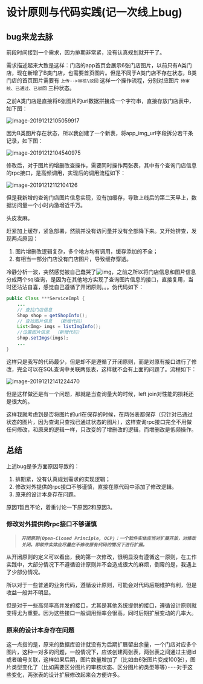 # 设计原则与代码实践(记一次线上bug)

## bug来龙去脉

前段时间接到一个需求，因为排期非常紧，没有认真规划就开干了。

需求描述起来大致是这样：门店的app首页会展示6张门店图片，以前只有A类门店，现在新增了B类门店，也需要首页图片。但是不同于A类门店不存在状态，B类门店的首页图片需要有  `上传-->审核\驳回` 这样一个操作流程，分别对应图片 `待审核、已通过、已驳回` 三种状态。

之前A类门店是直接将6张图片的url数据拼接成一个字符串，直接存放门店表中，如下图：

![image-20191212105059917](D:%5CF%5C%E5%B7%A5%E4%BD%9C%5Cimage-20191212105059917.png)

因为B类图片存在状态，所以我创建了一个新表，将app_img_url字段拆分若干条记录，如下图：

![image-20191212104540975](D:%5CF%5C%E5%B7%A5%E4%BD%9C%5Cimage-20191212104540975.png)

修改后，对于图片的增删改查操作，需要同时操作两张表，其中有个查询门店信息的rpc接口，是高频调用，实现后的调用流程如下：

![image-20191212112104126](D:%5CF%5C%E5%B7%A5%E4%BD%9C%5Cimage-20191212112104126.png)

但是我新增的查询门店图片信息实现，没有加缓存，导致上线后的第二天早上，数据访问量一个小时内激增近千万。

头皮发麻。

赶紧加上缓存，紧急部署，然鹅并没有访问量并没有全部降下来。又开始排查，发现两点原因：

1. 图片增删改逻辑复杂，多个地方均有调用，缓存添加的不全；
2. 有相当一部分门店没有门店图片，导致缓存穿透。

冷静分析一波，突然感觉被自己蠢哭了![img](D:%5CF%5C%E5%B7%A5%E4%BD%9C%5C19CE30EF.png)，之前之所以将门店信息和图片信息分成两个sql查询，是因为在其他地方实现了查询图片信息的接口，直接复用，当时还沾沾自喜，感觉自己遵循了开闭原则。。。伪代码如下：

``` java
public Class ***ServiceImpl {
    ...
    // 查找门店信息
	Shop shop = getShopInfo();
	// 查找图片信息  （新增代码）
	List<Img> imgs = listImgInfo();
	//设置图片信息  （新增代码）
	shop.setImgs(imgs);
    ...
}
```

这样只是我写的代码最少，但是却不是遵循了开闭原则，而是对原有接口进行了修改，完全可以在SQL查询中关联两张表，这样就不会有上面的问题了。流程如下：

![image-20191212141224470](D:%5CF%5C%E5%B7%A5%E4%BD%9C%5Cimage-20191212141224470.png)

但是这样做还是有一个问题，那就是当查询量大的时候，left join对性能的损耗还是很大的。

这样我就考虑到是否将图片的url在保存的时候，在两张表都保存（只针对已通过状态的图片，因为查询只查找已通过状态的图片），这样查询rpc接口完全不用做任何修改，和原来的逻辑一样，只改变的了增删改的逻辑，而增删改是低频操作。

## 总结

上述bug是多方面原因导致的：

1. 排期紧，没有认真规划需求的实现逻辑；
2. 修改对外提供的rpc接口不够谨慎，直接在原代码中添加了修改逻辑。
3. 原来的设计本身存在问题。

原因1暂且不论，着重讨论一下原因2和原因3。

### 修改对外提供的rpc接口不够谨慎

> ***`开闭原则(Open-Closed Principle, OCP)：一个软件实体应当对扩展开放，对修改关闭。即软件实体应尽量在不修改原有代码的情况下进行扩展。`***

从开闭原则的定义可以看出，我的第一次修改，很明显没有遵循这一原则，在工作实践中，大部分情况下不遵循设计原则并不会造成很大的麻烦，倒霉的是，我遇上了少部分情况。

所以对于一些普通的业务代码，遵循设计原则，可能会对代码后期维护有利，但是收益一般并不明显。

但是对于一些高频率高并发的接口，尤其是其他系统提供的接口，遵循设计原则就变得尤为重要。因为这些接口一般调用频率会很高，同时后期扩展变动的几率大。

### 原来的设计本身存在问题

这一点指的是，原来的数据库设计就没有为后期扩展留出余量，一个门店对应多个图片，这种一对多的问题，一般情况下，应该创建两张表，两张表之间通过主键id或者编号关联，这样如果后期，图片数量增加了（比如由6张图片变成100张），图片类型变化了（比如需要区分图片的审核状态、区分图片的类型等等）······对于这些变化，两张表的设计扩展修改起来会方便许多。
